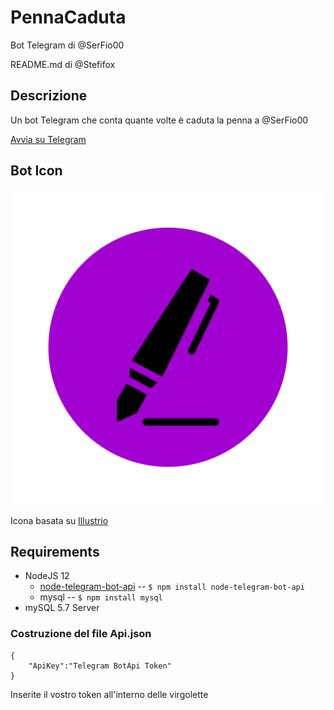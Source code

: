 # PennaCaduta

Bot Telegram di @SerFio00

README.md di @Stefifox

## Descrizione

Un bot Telegram che conta quante volte è caduta la penna a @SerFio00

[Avvia su Telegram](https://t.me/PennaCaduta_Bot)

## Bot Icon

![Icona Bot](https://github.com/SerFio00/PennaCaduta/blob/master/icon.png?raw=true)

Icona basata su [Illustrio](https://illustrio.com/)

## Requirements

- NodeJS 12
    - [node-telegram-bot-api](https://github.com/yagop/node-telegram-bot-api) -- ```$ npm install node-telegram-bot-api```
    - mysql -- ```$ npm install mysql```
- mySQL 5.7 Server

### Costruzione del file Api.json

```
{
    "ApiKey":"Telegram BotApi Token"
}
```

Inserite il vostro token all'interno delle virgolette
